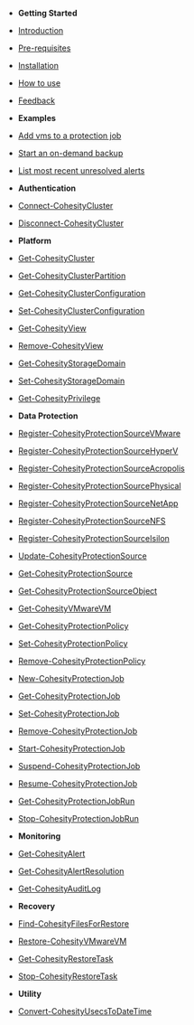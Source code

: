- **Getting Started**
- [Introduction](overview.md)
- [Pre-requisites](pre-requisites.md)
- [Installation](installation.md)
- [How to use](how-to-use.md)
- [Feedback](feedback.md)


- **Examples**
- [Add vms to a protection job](samples/add-vms-protection-job.md)
- [Start an on-demand backup](samples/on-demand-backup.md)
- [List most recent unresolved alerts](samples/list-unresolved-alerts.md)


- **Authentication**
- [Connect-CohesityCluster](cmdlets-reference/connect-cohesitycluster.md)
- [Disconnect-CohesityCluster](cmdlets-reference/disconnect-cohesitycluster.md)


- **Platform**
- [Get-CohesityCluster](cmdlets-reference/get-cohesitycluster.md)
- [Get-CohesityClusterPartition](cmdlets-reference/get-cohesityclusterpartition.md)
- [Get-CohesityClusterConfiguration](cmdlets-reference/get-cohesityclusterconfiguration.md)
- [Set-CohesityClusterConfiguration](cmdlets-reference/set-cohesityclusterconfiguration.md)
- [Get-CohesityView](cmdlets-reference/get-cohesityview.md)
- [Remove-CohesityView](cmdlets-reference/remove-cohesityview.md)
- [Get-CohesityStorageDomain](cmdlets-reference/get-cohesitystoragedomain.md)
- [Set-CohesityStorageDomain](cmdlets-reference/set-cohesitystoragedomain.md)
- [Get-CohesityPrivilege](cmdlets-reference/get-cohesityprivilege.md)


- **Data Protection**
- [Register-CohesityProtectionSourceVMware](cmdlets-reference/register-cohesityprotectionsourcevmware.md)
- [Register-CohesityProtectionSourceHyperV](cmdlets-reference/register-cohesityprotectionsourcehyperv.md)
- [Register-CohesityProtectionSourceAcropolis](cmdlets-reference/register-cohesityprotectionsourceacropolis.md)
- [Register-CohesityProtectionSourcePhysical](cmdlets-reference/register-cohesityprotectionsourcephysical.md)
- [Register-CohesityProtectionSourceNetApp](cmdlets-reference/register-cohesityprotectionsourcenetapp.md)
- [Register-CohesityProtectionSourceNFS](cmdlets-reference/register-cohesityprotectionsourcenfs.md)
- [Register-CohesityProtectionSourceIsilon](cmdlets-reference/register-cohesityprotectionsourceisilon.md)
- [Update-CohesityProtectionSource](cmdlets-reference/update-cohesityprotectionsource.md)
- [Get-CohesityProtectionSource](cmdlets-reference/get-cohesityprotectionsource.md)
- [Get-CohesityProtectionSourceObject](cmdlets-reference/get-cohesityprotectionsourceobject.md)
- [Get-CohesityVMwareVM](cmdlets-reference/get-cohesityvmwarevm.md)
- [Get-CohesityProtectionPolicy](cmdlets-reference/get-cohesityprotectionpolicy.md)
- [Set-CohesityProtectionPolicy](cmdlets-reference/set-cohesityprotectionpolicy.md)
- [Remove-CohesityProtectionPolicy](cmdlets-reference/remove-cohesityprotectionpolicy.md)
- [New-CohesityProtectionJob](cmdlets-reference/new-cohesityprotectionjob.md)
- [Get-CohesityProtectionJob](cmdlets-reference/get-cohesityprotectionjob.md)
- [Set-CohesityProtectionJob](cmdlets-reference/set-cohesityprotectionjob.md)
- [Remove-CohesityProtectionJob](cmdlets-reference/remove-cohesityprotectionjob.md)
- [Start-CohesityProtectionJob](cmdlets-reference/start-cohesityprotectionjob.md)
- [Suspend-CohesityProtectionJob](cmdlets-reference/suspend-cohesityprotectionjob.md)
- [Resume-CohesityProtectionJob](cmdlets-reference/resume-cohesityprotectionjob.md)
- [Get-CohesityProtectionJobRun](cmdlets-reference/get-cohesityprotectionjobrun.md)
- [Stop-CohesityProtectionJobRun](cmdlets-reference/stop-cohesityprotectionjobrun.md)


- **Monitoring**
- [Get-CohesityAlert](cmdlets-reference/get-cohesityalert.md)
- [Get-CohesityAlertResolution](cmdlets-reference/get-cohesityalertresolution.md)
- [Get-CohesityAuditLog](cmdlets-reference/get-cohesityauditlog.md)


- **Recovery**
- [Find-CohesityFilesForRestore](cmdlets-reference/find-cohesityfilesforrestore.md)
- [Restore-CohesityVMwareVM](cmdlets-reference/restore-cohesityvmwarevm.md)
- [Get-CohesityRestoreTask](cmdlets-reference/get-cohesityrestoretask.md)
- [Stop-CohesityRestoreTask](cmdlets-reference/stop-cohesityrestoretask.md)


- **Utility**
- [Convert-CohesityUsecsToDateTime](cmdlets-reference/convert-cohesityusecstodatetime.md)

